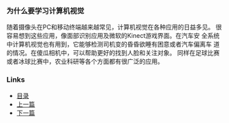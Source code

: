 ### 为什么要学习计算机视觉

  随着摄像头在PC和移动终端越来越常见，计算机视觉在各种应用的日益多见。
很容易想到这些应用，像面部识别应用及微软的Kinect游戏界面。在汽车安
全系统中计算机视觉也有用到，它能够检测司机变的昏昏欲睡有困意或者汽车偏离车
道的情况。在傻瓜相机中，可以帮助更好的找到人脸和关注对象。
	同样在足球比赛或者冰球比赛中，农业科研等各个方面都有很广泛的应用。

### Links
 * [目录](Table%20of%20Comtents.md)
 * [上一篇](01.0.md)
 * [下一篇](01.2.md)